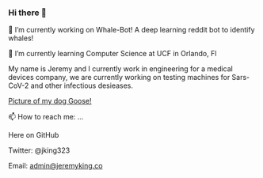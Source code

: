 ### Hi there 👋

🔭 I’m currently working on Whale-Bot! A deep learning reddit bot to identify whales!

🌱 I’m currently learning Computer Science at UCF in Orlando, Fl

My name is Jeremy and I currently work in engineering for a medical devices company, we are currently working on testing machines for Sars-CoV-2 and other infectious desieases.

[Picture of my dog Goose!](https://github.com/jking323/jking323/blob/main/goose.jpg?raw=true)

📫 How to reach me: ...

Here on GitHub 

Twitter: @jking323

Email: admin@jeremyking.co
                           
                           
<!--
**jking323/jking323** is a ✨ _special_ ✨ repository because its `README.md` (this file) appears on your GitHub profile.

Here are some ideas to get you started:

- 🔭 I’m currently working on ...
- 🌱 I’m currently learning ...
- 👯 I’m looking to collaborate on ...
- 🤔 I’m looking for help with ...
- 💬 Ask me about ...
- 📫 How to reach me: ...
- 😄 Pronouns: ...
- ⚡ Fun fact: ...
-->
